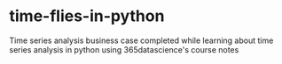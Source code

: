 # time-flies-in-python
Time series analysis business case completed while learning about time series analysis in python using 365datascience's course notes
